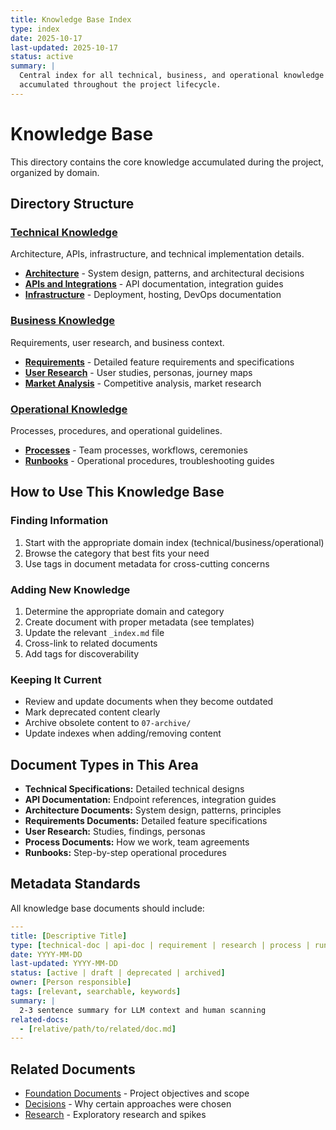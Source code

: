 ```yaml
---
title: Knowledge Base Index
type: index
date: 2025-10-17
last-updated: 2025-10-17
status: active
summary: |
  Central index for all technical, business, and operational knowledge
  accumulated throughout the project lifecycle.
---
```


# Knowledge Base

This directory contains the core knowledge accumulated during the project, organized by domain.

## Directory Structure

### [Technical Knowledge](technical/_index.md)
Architecture, APIs, infrastructure, and technical implementation details.
- **[Architecture](technical/architecture/)** - System design, patterns, and architectural decisions
- **[APIs and Integrations](technical/apis-and-integrations/)** - API documentation, integration guides
- **[Infrastructure](technical/infrastructure/)** - Deployment, hosting, DevOps documentation

### [Business Knowledge](business/_index.md)
Requirements, user research, and business context.
- **[Requirements](business/requirements/)** - Detailed feature requirements and specifications
- **[User Research](business/user-research/)** - User studies, personas, journey maps
- **[Market Analysis](business/market-analysis/)** - Competitive analysis, market research

### [Operational Knowledge](operational/_index.md)
Processes, procedures, and operational guidelines.
- **[Processes](operational/processes/)** - Team processes, workflows, ceremonies
- **[Runbooks](operational/runbooks/)** - Operational procedures, troubleshooting guides

## How to Use This Knowledge Base

### Finding Information
1. Start with the appropriate domain index (technical/business/operational)
2. Browse the category that best fits your need
3. Use tags in document metadata for cross-cutting concerns

### Adding New Knowledge
1. Determine the appropriate domain and category
2. Create document with proper metadata (see templates)
3. Update the relevant `_index.md` file
4. Cross-link to related documents
5. Add tags for discoverability

### Keeping It Current
- Review and update documents when they become outdated
- Mark deprecated content clearly
- Archive obsolete content to `07-archive/`
- Update indexes when adding/removing content

## Document Types in This Area

- **Technical Specifications:** Detailed technical designs
- **API Documentation:** Endpoint references, integration guides
- **Architecture Documents:** System design, patterns, principles
- **Requirements Documents:** Detailed feature specifications
- **User Research:** Studies, findings, personas
- **Process Documents:** How we work, team agreements
- **Runbooks:** Step-by-step operational procedures

## Metadata Standards

All knowledge base documents should include:
```yaml
---
title: [Descriptive Title]
type: [technical-doc | api-doc | requirement | research | process | runbook]
date: YYYY-MM-DD
last-updated: YYYY-MM-DD
status: [active | draft | deprecated | archived]
owner: [Person responsible]
tags: [relevant, searchable, keywords]
summary: |
  2-3 sentence summary for LLM context and human scanning
related-docs:
  - [relative/path/to/related/doc.md]
---
```

## Related Documents
- [Foundation Documents](../01-foundation/) - Project objectives and scope
- [Decisions](../02-decisions/) - Why certain approaches were chosen
- [Research](../05-research/) - Exploratory research and spikes
